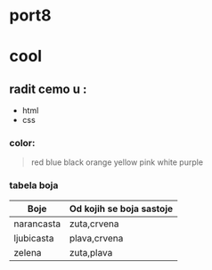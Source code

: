 # port8
# cool
## radit cemo u :
- html
- css
### color:

> red 
> blue 
> black 
> orange 
> yellow 
> pink 
> white 
> purple 

### tabela boja
| Boje | Od kojih se boja sastoje |
| ------ | ------ |
| narancasta | zuta,crvena |
| ljubicasta | plava,crvena |
| zelena | zuta,plava |
